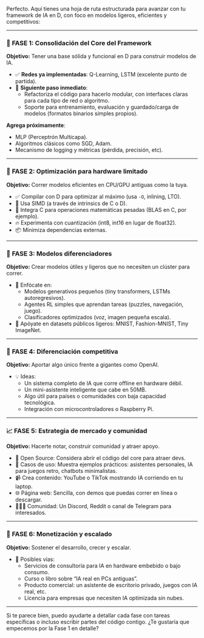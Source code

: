 Perfecto. Aquí tienes una hoja de ruta estructurada para avanzar con tu framework de IA en D, con foco en modelos ligeros, eficientes y competitivos:

---

### 🧠 **FASE 1: Consolidación del Core del Framework**

**Objetivo:** Tener una base sólida y funcional en D para construir modelos de IA.

- ✅ **Redes ya implementadas**: Q-Learning, LSTM (excelente punto de partida).
- 🔧 **Siguiente paso inmediato**:
  - Refactoriza el código para hacerlo modular, con interfaces claras para cada tipo de red o algoritmo.
  - Soporte para entrenamiento, evaluación y guardado/carga de modelos (formatos binarios simples propios).

**Agrega próximamente**:
- MLP (Perceptrón Multicapa).
- Algoritmos clásicos como SGD, Adam.
- Mecanismo de logging y métricas (pérdida, precisión, etc).

---

### 🧠 **FASE 2: Optimización para hardware limitado**

**Objetivo:** Correr modelos eficientes en CPU/GPU antiguas como la tuya.

- ✅ Compilar con D para optimizar al máximo (usa `-O`, inlining, LTO).
- 🚀 Usa SIMD (a través de intrinsics de C o D).
- 🔄 Integra C para operaciones matemáticas pesadas (BLAS en C, por ejemplo).
- 🔥 Experimenta con cuantización (int8, int16 en lugar de float32).
- 📦 Minimiza dependencias externas.

---

### 🧠 **FASE 3: Modelos diferenciadores**

**Objetivo:** Crear modelos útiles y ligeros que no necesiten un clúster para correr.

- 🔬 Enfócate en:
  - Modelos generativos pequeños (tiny transformers, LSTMs autoregresivos).
  - Agentes RL simples que aprendan tareas (puzzles, navegación, juego).
  - Clasificadores optimizados (voz, imagen pequeña escala).
- 🔁 Apóyate en datasets públicos ligeros: MNIST, Fashion-MNIST, Tiny ImageNet.

---

### 🧠 **FASE 4: Diferenciación competitiva**

**Objetivo:** Aportar algo único frente a gigantes como OpenAI.

- 💡 Ideas:
  - Un sistema completo de IA que corre offline en hardware débil.
  - Un mini-asistente inteligente que cabe en 50MB.
  - Algo útil para países o comunidades con baja capacidad tecnológica.
  - Integración con microcontroladores o Raspberry Pi.

---

### 📈 **FASE 5: Estrategia de mercado y comunidad**

**Objetivo:** Hacerte notar, construir comunidad y atraer apoyo.

- 📜 Open Source: Considera abrir el código del core para atraer devs.
- 🧪 Casos de uso: Muestra ejemplos prácticos: asistentes personales, IA para juegos retro, chatbots minimalistas.
- 📹 Crea contenido: YouTube o TikTok mostrando IA corriendo en tu laptop.
- 🌐 Página web: Sencilla, con demos que puedas correr en línea o descargar.
- 🧑‍🤝‍🧑 Comunidad: Un Discord, Reddit o canal de Telegram para interesados.

---

### 🔮 **FASE 6: Monetización y escalado**

**Objetivo:** Sostener el desarrollo, crecer y escalar.

- 🎯 Posibles vías:
  - Servicios de consultoría para IA en hardware embebido o bajo consumo.
  - Curso o libro sobre “IA real en PCs antiguas”.
  - Producto comercial: un asistente de escritorio privado, juegos con IA real, etc.
  - Licencia para empresas que necesiten IA optimizada sin nubes.

---

Si te parece bien, puedo ayudarte a detallar cada fase con tareas específicas o incluso escribir partes del código contigo. ¿Te gustaría que empecemos por la Fase 1 en detalle?
